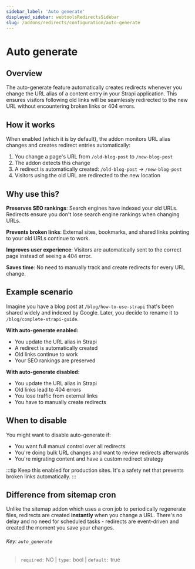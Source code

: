 ```yaml
---
sidebar_label: 'Auto generate'
displayed_sidebar: webtoolsRedirectsSidebar
slug: /addons/redirects/configuration/auto-generate
---
```


# Auto generate

## Overview

The auto-generate feature automatically creates redirects whenever you change the URL alias of a content entry in your Strapi application. This ensures visitors following old links will be seamlessly redirected to the new URL without encountering broken links or 404 errors.

## How it works

When enabled (which it is by default), the addon monitors URL alias changes and creates redirect entries automatically:

1. You change a page's URL from `/old-blog-post` to `/new-blog-post`
2. The addon detects this change
3. A redirect is automatically created: `/old-blog-post` → `/new-blog-post`
4. Visitors using the old URL are redirected to the new location

## Why use this?

**Preserves SEO rankings**: Search engines have indexed your old URLs. Redirects ensure you don't lose search engine rankings when changing URLs.

**Prevents broken links**: External sites, bookmarks, and shared links pointing to your old URLs continue to work.

**Improves user experience**: Visitors are automatically sent to the correct page instead of seeing a 404 error.

**Saves time**: No need to manually track and create redirects for every URL change.

## Example scenario

Imagine you have a blog post at `/blog/how-to-use-strapi` that's been shared widely and indexed by Google. Later, you decide to rename it to `/blog/complete-strapi-guide`.

**With auto-generate enabled:**
- You update the URL alias in Strapi
- A redirect is automatically created
- Old links continue to work
- Your SEO rankings are preserved

**With auto-generate disabled:**
- You update the URL alias in Strapi
- Old links lead to 404 errors
- You lose traffic from external links
- You have to manually create redirects

## When to disable

You might want to disable auto-generate if:
- You want full manual control over all redirects
- You're doing bulk URL changes and want to review redirects afterwards
- You're migrating content and have a custom redirect strategy

:::tip
Keep this enabled for production sites. It's a safety net that prevents broken links automatically.
:::

## Difference from sitemap cron

Unlike the sitemap addon which uses a cron job to periodically regenerate files, redirects are created **instantly** when you change a URL. There's no delay and no need for scheduled tasks - redirects are event-driven and created the moment you save your changes.

###### Key: `auto_generate `

> `required:` NO | `type:` bool | `default:` true
